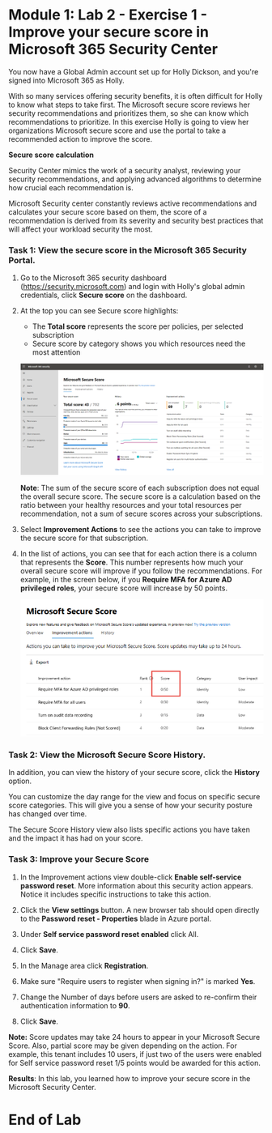 # Module 1: Lab 2 - Exercise 1 - Improve your secure score in Microsoft 365 Security Center

You now have a Global Admin account set up for Holly Dickson, and you&#39;re signed into Microsoft 365 as Holly.

With so many services offering security benefits, it is often difficult for Holly to know what steps to take first. The Microsoft secure score reviews her security recommendations and prioritizes them, so she can know which recommendations to prioritize. In this exercise Holly is going to view her organizations Microsoft secure score and use the portal to take a recommended action to improve the score.

**Secure score calculation**

Security Center mimics the work of a security analyst, reviewing your security recommendations, and applying advanced algorithms to determine how crucial each recommendation is.

Microsoft Security center constantly reviews active recommendations and calculates your secure score based on them, the score of a recommendation is derived from its severity and security best practices that will affect your workload security the most.


### Task 1: View the secure score in the Microsoft 365 Security Portal.

1.  Go to the Microsoft 365 security dashboard (https://security.microsoft.com) and login with Holly's global admin credentials, click **Secure score** on the dashboard.
2.  At the top you can see Secure score highlights:

       - The **Total score** represents the score per policies, per selected subscription
       - Secure score by category shows you which resources need the most attention
 
       ![Screenshot](../Media/SecureScore.png)

    
      **Note**: The sum of the secure score of each subscription does not equal       the overall secure score. The secure score is a calculation based on the      ratio between your healthy resources and your total resources per     recommendation, not a sum of secure scores across your subscriptions. 


3.  Select **Improvement Actions** to see the actions you can take to improve the secure score for that subscription.

4.  In the list of actions, you can see that for each action there is a column that represents the **Score**. This number represents how much your overall secure score will improve if you follow the recommendations. For example, in the screen below, if you **Require MFA for Azure AD privileged roles**, your secure score will increase by 50 points.

       ![Screenshot](../Media/MFAscore.png)

### Task 2: View the Microsoft Secure Score History.


In addition, you can view the history of your secure score, click the **History** option.  

You can customize the day range for the view and focus on specific secure score categories.  This will give you a sense of how your security posture has changed over time.

The Secure Score History view also lists specific actions you have taken and the impact it has had on your score.

### Task 3: Improve your Secure Score

1.  In the Improvement actions view double-click **Enable self-service password reset**. More information about this security action appears. Notice it includes specific instructions to take this action.

2.  Click the **View settings** button.  A new browser tab should open directly to the **Password reset - Properties** blade in Azure portal.
  
3.  Under **Self service password reset enabled** click All.

4.  Click **Save**.
5.  In the Manage area click **Registration**.
6.  Make sure "Require users to register when signing in?" is marked **Yes**. 
7.  Change the Number of days before users are asked to re-confirm their authentication information to **90**.
8.  Click **Save**.

**Note:**  Score updates may take 24 hours to appear in your Microsoft Secure Score.  Also, partial score may be given depending on the action.  For example, this tenant includes 10 users, if just two of the users were enabled for Self service password reset 1/5 points would be awarded for this action.


**Results**: In this lab, you learned how to improve your secure score in the Microsoft Security Center.


# End of Lab 
